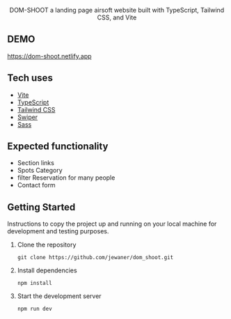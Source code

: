 

<p align="center">
DOM-SHOOT a landing page airsoft website built with TypeScript, Tailwind CSS, and Vite
</p>

## DEMO
https://dom-shoot.netlify.app


## Tech uses

- [Vite](https://vitejs.dev/)
- [TypeScript](https://www.typescriptlang.org/)
- [Tailwind CSS](https://tailwindcss.com/)
- [Swiper](https://swiperjs.com/)
- [Sass](https://sass-lang.com/)

## Expected functionality
- Section links 
- Spots Category 
- filter Reservation for many people 
- Contact form

## Getting Started

Instructions to copy the project up and running on your local machine for development and testing purposes.

1. Clone the repository

   ```
   git clone https://github.com/jewaner/dom_shoot.git
   ```

2. Install dependencies
   ```
   npm install
   ```

3. Start the development server

   ```
   npm run dev
   ```
